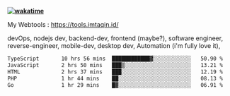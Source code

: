 **[![wakatime](https://wakatime.com/badge/user/87646243-158a-4241-a3cb-668e1fa2dbb8.svg)](https://wakatime.com/@87646243-158a-4241-a3cb-668e1fa2dbb8?style=plastic)**


My Webtools : https://tools.imtaqin.id/


devOps, nodejs dev, backend-dev, frontend (maybe?), software engineer, reverse-engineer, mobile-dev, desktop dev, Automation (i'm fully love it), 

<!--START_SECTION:waka-->

```txt
TypeScript       10 hrs 56 mins  ████████████▓░░░░░░░░░░░░   50.90 %
JavaScript       2 hrs 50 mins   ███▒░░░░░░░░░░░░░░░░░░░░░   13.21 %
HTML             2 hrs 37 mins   ███░░░░░░░░░░░░░░░░░░░░░░   12.19 %
PHP              1 hr 44 mins    ██░░░░░░░░░░░░░░░░░░░░░░░   08.13 %
Go               1 hr 29 mins    █▓░░░░░░░░░░░░░░░░░░░░░░░   06.91 %
```

<!--END_SECTION:waka-->
